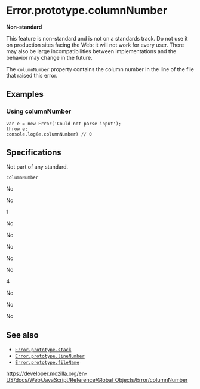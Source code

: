 # Error.prototype.columnNumber

**Non-standard**

This feature is non-standard and is not on a standards track. Do not use it on production sites facing the Web: it will not work for every user. There may also be large incompatibilities between implementations and the behavior may change in the future.

The `columnNumber` property contains the column number in the line of the file that raised this error.

## Examples

### Using columnNumber

    var e = new Error('Could not parse input');
    throw e;
    console.log(e.columnNumber) // 0

## Specifications

Not part of any standard.

`columnNumber`

No

No

1

No

No

No

No

No

4

No

No

No

## See also

-   [`Error.prototype.stack`](stack)
-   [`Error.prototype.lineNumber`](linenumber)
-   [`Error.prototype.fileName`](filename)

<a href="https://developer.mozilla.org/en-US/docs/Web/JavaScript/Reference/Global_Objects/Error/columnNumber" class="_attribution-link">https://developer.mozilla.org/en-US/docs/Web/JavaScript/Reference/Global_Objects/Error/columnNumber</a>
